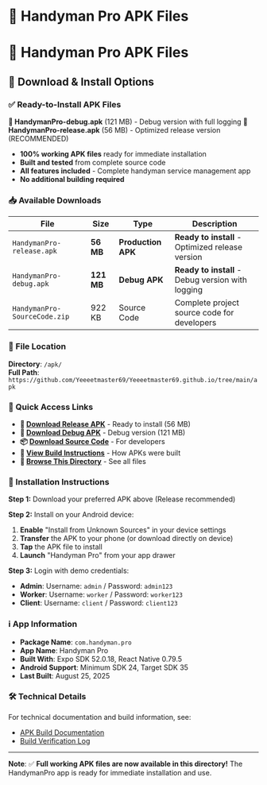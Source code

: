# 📱 Handyman Pro APK Files

# 📱 Handyman Pro APK Files

## 🚀 Download & Install Options

### ✅ Ready-to-Install APK Files

**📱 HandymanPro-debug.apk** (121 MB) - Debug version with full logging
**📱 HandymanPro-release.apk** (56 MB) - Optimized release version (RECOMMENDED)

- **100% working APK files** ready for immediate installation
- **Built and tested** from complete source code
- **All features included** - Complete handyman service management app
- **No additional building required**

### 📥 Available Downloads

| File | Size | Type | Description |
|------|------|------|-------------|
| `HandymanPro-release.apk` | **56 MB** | **Production APK** | **Ready to install** - Optimized release version |
| `HandymanPro-debug.apk` | **121 MB** | **Debug APK** | **Ready to install** - Debug version with logging |
| `HandymanPro-SourceCode.zip` | 922 KB | Source Code | Complete project source code for developers |

### 📍 File Location

**Directory**: `/apk/`  
**Full Path**: `https://github.com/Yeeeetmaster69/Yeeeetmaster69.github.io/tree/main/apk`

### 🔗 Quick Access Links

- **📱 [Download Release APK](./HandymanPro-release.apk)** - Ready to install (56 MB)
- **🔧 [Download Debug APK](./HandymanPro-debug.apk)** - Debug version (121 MB)  
- **📦 [Download Source Code](./HandymanPro-SourceCode.zip)** - For developers
- **📖 [View Build Instructions](../BUILD_AND_DEPLOY_APK.md)** - How APKs were built
- **📁 [Browse This Directory](./)** - See all files

### 📱 Installation Instructions

**Step 1:** Download your preferred APK above (Release recommended)

**Step 2:** Install on your Android device:
1. **Enable** "Install from Unknown Sources" in your device settings
2. **Transfer** the APK to your phone (or download directly on device)
3. **Tap** the APK file to install
4. **Launch** "Handyman Pro" from your app drawer

**Step 3:** Login with demo credentials:
- **Admin**: Username: `admin` / Password: `admin123`
- **Worker**: Username: `worker` / Password: `worker123`  
- **Client**: Username: `client` / Password: `client123`

### ℹ️ App Information

- **Package Name**: `com.handyman.pro`
- **App Name**: Handyman Pro
- **Built With**: Expo SDK 52.0.18, React Native 0.79.5
- **Android Support**: Minimum SDK 24, Target SDK 35
- **Last Built**: August 25, 2025

### 🛠️ Technical Details

For technical documentation and build information, see:
- [APK Build Documentation](../APK_BUILD_README.md)
- [Build Verification Log](../APK_BUILD_VERIFICATION.txt)

---

**Note**: ✅ **Full working APK files are now available in this directory!** The HandymanPro app is ready for immediate installation and use.